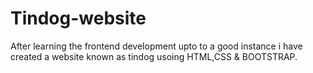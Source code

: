 # Tindog-website
After learning the frontend development upto to a good instance i have created a website known as tindog usoing HTML,CSS & BOOTSTRAP. 
